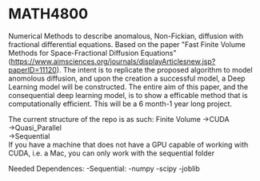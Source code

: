 # MATH4800
Numerical Methods to describe anomalous, Non-Fickian, diffusion with fractional differential equations. Based on the paper "Fast Finite Volume Methods for Space-Fractional Diffusion Equations"(https://www.aimsciences.org/journals/displayArticlesnew.jsp?paperID=11120). The intent is to replicate the proposed algorithm to model anomolous diffusion, and upon the creation a successful model, a Deep Learning model will be constructed. The entire aim of this paper, and the consequential deep learning model, is to show a efficable method that is computationally efficient. This will be a 6 month-1 year long project.

The current structure of the repo is as such:
  Finite Volume
    ->CUDA<br>
    ->Quasi_Parallel<br>
    ->Sequential<br>
If you have a machine that does not have a GPU capable of working with CUDA, i.e. a Mac, you can only work with the sequential folder

Needed Dependences:
-Sequential:
  -numpy
  -scipy
  -joblib


